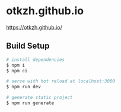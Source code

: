 # otkzh.github.io
https://otkzh.github.io/

## Build Setup

```bash
# install dependencies
$ npm i
$ npm ci

# serve with hot reload at localhost:3000
$ npm run dev

# generate static project
$ npm run generate
```
